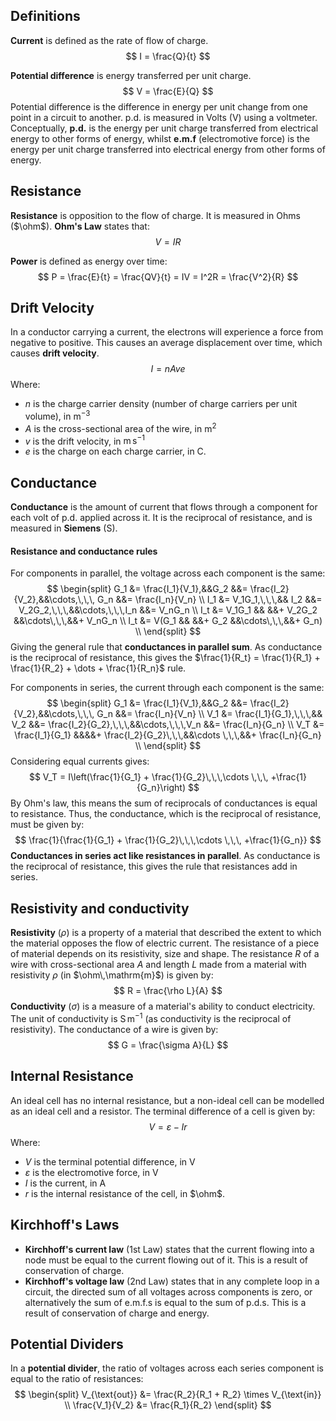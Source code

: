 ## Definitions
**Current** is defined as the rate of flow of charge.
$$
I = \frac{Q}{t}
$$

**Potential difference** is energy transferred per unit charge.
$$
V = \frac{E}{Q}
$$
Potential difference is the difference in energy per unit change from one point in a circuit to another. p.d. is measured in Volts ($\text{V}$) using a voltmeter. Conceptually, **p.d.** is the energy per unit charge transferred from electrical energy to other forms of energy, whilst **e.m.f** (electromotive force) is the energy per unit charge transferred into electrical energy from other forms of energy.

## Resistance
**Resistance** is opposition to the flow of charge. It is measured in Ohms ($\ohm$).
**Ohm's Law** states that:
$$
V = IR
​$$

**Power** is defined as energy over time:
$$
P = \frac{E}{t} = \frac{QV}{t} = IV = I^2R = \frac{V^2}{R}
$$

## Drift Velocity 
In a conductor carrying a current, the electrons will experience a force from negative to positive. This causes an average displacement over time, which causes **drift velocity**.
$$
I = nAve
$$
Where:
- $n$ is the charge carrier density (number of charge carriers per unit volume), in $\mathrm{m}^{-3}$
- $A$ is the cross-sectional area of the wire, in $\mathrm{m}^2$
- $v$ is the drift velocity, in $\mathrm{m}\,\mathrm{s}^{-1}$
- $e$ is the charge on each charge carrier, in $\mathrm{C}$.

## Conductance
**Conductance** is the amount of current that flows through a component for each volt of p.d. applied across it. It is the reciprocal of resistance, and is measured in **Siemens** ($\mathrm{S}$). 
#### Resistance and conductance rules
For components in parallel, the voltage across each component is the same:
$$
\begin{split}
G_1 &= \frac{I_1}{V_1},&&G_2 &&= \frac{I_2}{V_2},&&\cdots,\,\,\, G_n &&= \frac{I_n}{V_n} \\
I_1 &= V_1G_1,\,\,\,&& I_2 &&= V_2G_2,\,\,\,&&\cdots,\,\,\,I_n &&= V_nG_n \\
I_t &= V_1G_1 && &&+ V_2G_2 &&\cdots\,\,\,&&+ V_nG_n \\
I_t &= V(G_1 && &&+ G_2 &&\cdots\,\,\,&&+ G_n) \\
\end{split}
$$
Giving the general rule that **conductances in parallel sum**. As conductance is the reciprocal of resistance, this gives the $\frac{1}{R_t} = \frac{1}{R_1} + \frac{1}{R_2} + \dots + \frac{1}{R_n}$ rule.

For components in series, the current through each component is the same:
$$
\begin{split}
G_1 &= \frac{I_1}{V_1},&&G_2 &&= \frac{I_2}{V_2},&&\cdots,\,\,\, G_n &&= \frac{I_n}{V_n} \\
V_1 &= \frac{I_1}{G_1},\,\,\,&& V_2 &&= \frac{I_2}{G_2},\,\,\,&&\cdots,\,\,\,V_n &&= \frac{I_n}{G_n} \\
V_T &= \frac{I_1}{G_1} &&&&+ \frac{I_2}{G_2}\,\,\,&&\cdots \,\,\,&&+ \frac{I_n}{G_n} \\
\end{split}
$$
Considering equal currents gives:
$$
V_T = I\left(\frac{1}{G_1} + \frac{1}{G_2}\,\,\,\cdots \,\,\, +\frac{1}{G_n}\right)
$$
By Ohm's law, this means the sum of reciprocals of conductances is equal to resistance. Thus, the conductance, which is the reciprocal of resistance, must be given by:
$$
\frac{1}{\frac{1}{G_1} + \frac{1}{G_2}\,\,\,\cdots \,\,\, +\frac{1}{G_n}}
$$
**Conductances in series act like resistances in parallel**. As conductance is the reciprocal of resistance, this gives the rule that resistances add in series.

## Resistivity and conductivity
**Resistivity** ($\rho$) is a property of a material that described the extent to which the material opposes the flow of electric current. The resistance of a piece of material depends on its resistivity, size and shape. The resistance $R$ of a wire with cross-sectional area $A$ and length $L$ made from a material with resistivity $\rho$ (in $\ohm\,\mathrm{m}$) is given by:
$$
R = \frac{\rho L}{A}
$$
**Conductivity** ($\sigma$) is a measure of a material's ability to conduct electricity. The unit of conductivity is $\mathrm{S}\,\mathrm{m}^{-1}$ (as conductivity is the reciprocal of resistivity). The conductance of a wire is given by:
$$
G = \frac{\sigma A}{L}
$$

## Internal Resistance
An ideal cell has no internal resistance, but a non-ideal cell can be modelled as an ideal cell and a resistor. The terminal difference of a cell is given by:
$$
V = \varepsilon - Ir
$$
Where:
- $V$ is the terminal potential difference, in $\mathrm{V}$
- $\varepsilon$ is the electromotive force, in $\mathrm{V}$
- $I$ is the current, in $\mathrm{A}$
- $r$ is the internal resistance of the cell, in $\ohm$.

## Kirchhoff's Laws
- **Kirchhoff's current law** (1st Law) states that the current flowing into a node must be equal to the current flowing out of it. This is a result of conservation of charge.
- **Kirchhoff's voltage law** (2nd Law) states that in any complete loop in a circuit, the directed sum of all voltages across components is zero, or alternatively the sum of e.m.f.s is equal to the sum of p.d.s. This is a result of conservation of charge and energy.

## Potential Dividers
In a **potential divider**, the ratio of voltages across each series component is equal to the ratio of resistances:
$$
\begin{split}
V_{\text{out}} &= \frac{R_2}{R_1 + R_2} \times V_{\text{in}} \\
\frac{V_1}{V_2} &= \frac{R_1}{R_2}
\end{split}
$$
